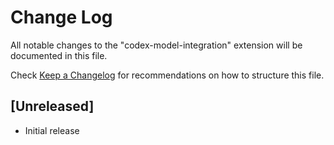 # Change Log

All notable changes to the "codex-model-integration" extension will be documented in this file.

Check [Keep a Changelog](http://keepachangelog.com/) for recommendations on how to structure this file.

## [Unreleased]

- Initial release